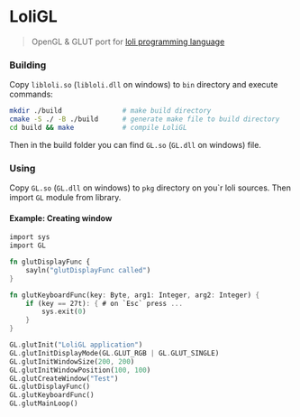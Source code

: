 # LoliGL

> OpenGL & GLUT port for [loli programming language](https://github.com/txlyre/loli)

### Building

Copy ``libloli.so`` (``libloli.dll`` on windows) to ``bin`` directory and execute commands: 

```bash
mkdir ./build               # make build directory
cmake -S ./ -B ./build      # generate make file to build directory
cd build && make            # compile LoliGL
```

Then in the build folder you can find ``GL.so`` (``GL.dll`` on windows) file.

### Using

Copy ``GL.so`` (``GL.dll`` on windows) to ``pkg`` directory on you`r loli sources.
Then import ``GL`` module from library.

#### Example: Creating window

```rust
import sys
import GL

fn glutDisplayFunc {
    sayln("glutDisplayFunc called")
}

fn glutKeyboardFunc(key: Byte, arg1: Integer, arg2: Integer) {
    if (key == 27t): { # on `Esc` press ...
        sys.exit(0)
    }
}

GL.glutInit("LoliGL application")
GL.glutInitDisplayMode(GL.GLUT_RGB | GL.GLUT_SINGLE)
GL.glutInitWindowSize(200, 200)
GL.glutInitWindowPosition(100, 100)
GL.glutCreateWindow("Test")
GL.glutDisplayFunc()
GL.glutKeyboardFunc()
GL.glutMainLoop()
```
